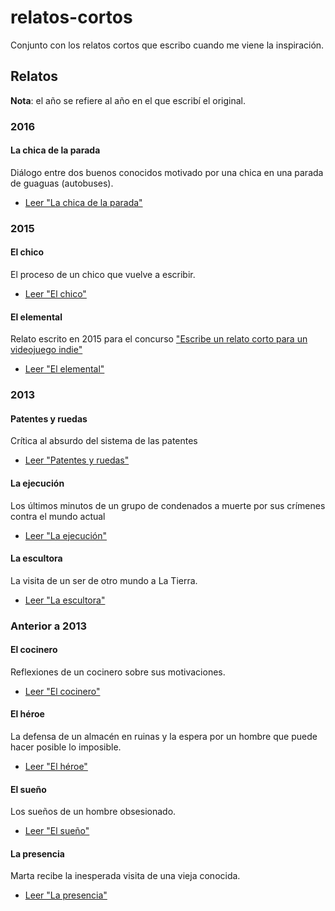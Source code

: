 # relatos-cortos

Conjunto con los relatos cortos que escribo cuando me viene la inspiración.

## Relatos

**Nota**: el año se refiere al año en el que escribí el original.

### 2016

#### La chica de la parada

Diálogo entre dos buenos conocidos motivado por una chica en una parada de guaguas (autobuses).

- [Leer "La chica de la parada"](2016/la_chica_de_la_parada.md)

### 2015

#### El chico

El proceso de un chico que vuelve a escribir.

- [Leer "El chico"](2015/el_chico.md)


#### El elemental

Relato escrito en 2015 para el concurso ["Escribe un relato corto para un videojuego indie"](http://www.gametopia.es/learning/concurso)

- [Leer "El elemental"](2015/el_elemental.md)


### 2013

#### Patentes y ruedas

Crítica al absurdo del sistema de las patentes

- [Leer "Patentes y ruedas"](2013/patentes_y_ruedas.md)

#### La ejecución

Los últimos minutos de un grupo de condenados a muerte por sus crímenes contra el mundo actual

- [Leer "La ejecución"](2013/la_ejecución.md)

#### La escultora

La visita de un ser de otro mundo a La Tierra.

- [Leer "La escultora"](2013/la_escultora.md)


### Anterior a 2013

#### El cocinero

Reflexiones de un cocinero sobre sus motivaciones.

- [Leer "El cocinero"](anterior-a-2013/el_cocinero.md)

#### El héroe

La defensa de un almacén en ruinas y la espera por un hombre que puede hacer posible lo imposible.

- [Leer "El héroe"](anterior-a-2013/el_héroe.md)

#### El sueño

Los sueños de un hombre obsesionado.

- [Leer "El sueño"](anterior-a-2013/el_sueño.md)

#### La presencia

Marta recibe la inesperada visita de una vieja conocida.

- [Leer "La presencia"](anterior-a-2013/la_presencia.md)
